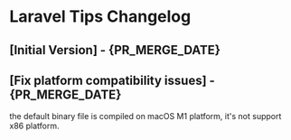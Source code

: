 # Laravel Tips Changelog

## [Initial Version] - {PR_MERGE_DATE}

## [Fix platform compatibility issues] - {PR_MERGE_DATE}

the default binary file is compiled on macOS M1 platform, it's not support x86 platform.
